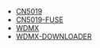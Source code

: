* [CN5019](cn5019/CN5019.md)
* [CN5019-FUSE](cn5019-fuse/CN5019-FUSE.md)
* [WDMX](wdmx/WDMX.md)
* [WDMX-DOWNLOADER](wdmx/WDMX-DOWNLOADER.md)

